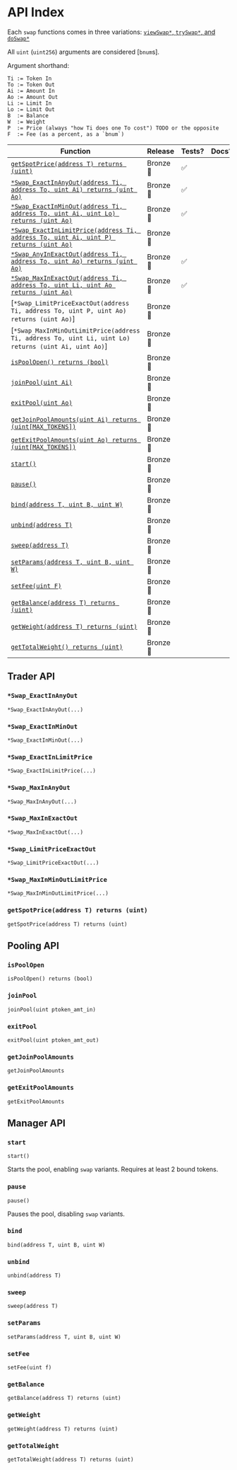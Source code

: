 # API Index

Each `swap` functions comes in three variations: [`viewSwap*`, `trySwap*`, and `doSwap*`](view-try-do.md)

All `uint` (`uint256`) arguments are considered [`bnum`s].

Argument shorthand:
```
Ti := Token In
To := Token Out
Ai := Amount In
Ao := Amount Out
Li := Limit In
Lo := Limit Out
B  := Balance
W  := Weight
P  := Price (always "how Ti does one To cost") TODO or the opposite
F  := Fee (as a percent, as a `bnum`)
```

| Function | Release | Tests? | Docs? |
|-|-|-|-|
[`getSpotPrice(address T) returns (uint)`](#getSpotPrice) | Bronze🍂 | ✅ | |
[`*Swap_ExactInAnyOut(address Ti, address To, uint Ai) returns (uint Ao)`](#swap_ExactInMinOut) | Bronze🍂| ✅ |  |
[`*Swap_ExactInMinOut(address Ti, address To, uint Ai, uint Lo) returns (uint Ao)`](#swap_ExactInMinOut) | Bronze🍂| ✅ |  |
[`*Swap_ExactInLimitPrice(address Ti, address To, uint Ai, uint P) returns (uint Ao)`]() | Bronze🍂 |  |  |
[`*Swap_AnyInExactOut(address Ti, address To, uint Ao) returns (uint Ao)`](#swap_MaxInExactOut) | Bronze🍂| ✅ |  |
[`*Swap_MaxInExactOut(address Ti, address To, uint Li, uint Ao returns (uint Ao)`](#swap_MaxInExactOut) | Bronze🍂| ✅ |  |
[`*Swap_LimitPriceExactOut(address Ti, address To, uint P, uint Ao) returns (uint Ao)`] | Bronze🍂 |  |  |
[`*Swap_MaxInMinOutLimitPrice(address Ti, address To, uint Li, uint Lo) returns (uint Ai, uint Ao)`] | Bronze🍂 |  |  |
[`isPoolOpen() returns (bool)`](#isPoolOpen) | Bronze🍂
[`joinPool(uint Ai)`](#joinPool) | Bronze🍂
[`exitPool(uint Ao)`](#exitPool) | Bronze🍂
[`getJoinPoolAmounts(uint Ai) returns (uint[MAX_TOKENS])`](#getJoinPoolAmounts) | Bronze🍂
[`getExitPoolAmounts(uint Ao) returns (uint[MAX_TOKENS])`](#getExitPoolAmounts) | Bronze🍂
[`start()`](#start) | Bronze🍂
[`pause()`](#pause) | Bronze🍂
[`bind(address T, uint B, uint W)`](#bind) | Bronze🍂
[`unbind(address T)`](#unbind) | Bronze🍂
[`sweep(address T)`](#sweep) | Bronze🍂
[`setParams(address T, uint B, uint W)`](#setParams) | Bronze🍂
[`setFee(uint F)`](#setFee) | Bronze🍂
[`getBalance(address T) returns (uint)`](#getBalance) | Bronze🍂
[`getWeight(address T) returns (uint)`](#getWeight) | Bronze🍂
[`getTotalWeight() returns (uint)`](#getTotalWeight) | Bronze🍂

## Trader API

### `*Swap_ExactInAnyOut`
`*Swap_ExactInAnyOut(...)`
### `*Swap_ExactInMinOut`
`*Swap_ExactInMinOut(...)`
### `*Swap_ExactInLimitPrice`
`*Swap_ExactInLimitPrice(...)`
### `*Swap_MaxInAnyOut`
`*Swap_MaxInAnyOut(...)`
### `*Swap_MaxInExactOut`
`*Swap_MaxInExactOut(...)`
### `*Swap_LimitPriceExactOut`
`*Swap_LimitPriceExactOut(...)`
### `*Swap_MaxInMinOutLimitPrice`
`*Swap_MaxInMinOutLimitPrice(...)`
### `getSpotPrice(address T) returns (uint)`
`getSpotPrice(address T) returns (uint)`


## Pooling API

### `isPoolOpen`
`isPoolOpen() returns (bool)`
### `joinPool`
`joinPool(uint ptoken_amt_in)`
### `exitPool`
`exitPool(uint ptoken_amt_out)`
### `getJoinPoolAmounts`
`getJoinPoolAmounts`
### `getExitPoolAmounts`
`getExitPoolAmounts`

## Manager API

### `start`
`start()`

Starts the pool, enabling `swap` variants. Requires at least 2 bound tokens.

### `pause`
`pause()`

Pauses the pool, disabling `swap` variants.

### `bind`
`bind(address T, uint B, uint W)`
### `unbind`
`unbind(address T)`
### `sweep`
`sweep(address T)`
### `setParams`
`setParams(address T, uint B, uint W)`
### `setFee`
`setFee(uint f)`
### `getBalance`
`getBalance(address T) returns (uint)`
### `getWeight`
`getWeight(address T) returns (uint)`
### `getTotalWeight`
`getTotalWeight(address T) returns (uint)`


